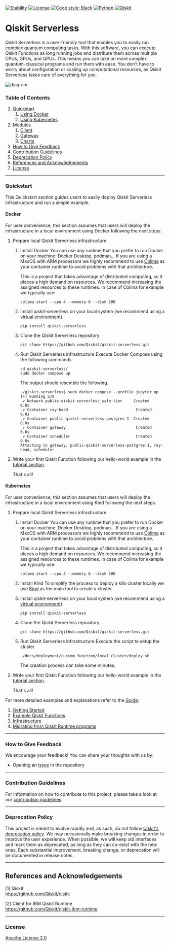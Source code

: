 [![Stability](https://img.shields.io/badge/stability-alpha-f4d03f.svg)](https://github.com/Qiskit/qiskit-serverless/releases)
[![License](https://img.shields.io/github/license/qiskit-community/quantum-prototype-template?label=License)](https://github.com/qiskit-community/quantum-prototype-template/blob/main/LICENSE.txt)
[![Code style: Black](https://img.shields.io/badge/Code%20style-Black-000.svg)](https://github.com/psf/black)
[![Python](https://img.shields.io/badge/Python-3.11-informational)](https://www.python.org/)
[![Qiskit](https://img.shields.io/badge/Qiskit-%E2%89%A5%201.0.0-6133BD)](https://github.com/Qiskit/qiskit)

# Qiskit Serverless

Qiskit Serverless is a user-friendly tool that enables you to easily run complex quantum computing tasks.
With this software, you can execute Qiskit Functions as long running jobs and distribute them across multiple CPUs, GPUs, and QPUs.
This means you can take on more complex quantum-classical programs and run them with ease.
You don't have to worry about configuration or scaling up computational resources, as Qiskit Serverless takes care of everything for you.

![diagram](./docs/images/qs_diagram.png)

### Table of Contents

1. [Quickstart](#quickstart)
   1. [Using Docker](#docker)
   1. [Using Kubernetes](#kubernetes)
1. Modules
   1. [Client](./client)
   1. [Gateway](./gateway)
   1. [Charts](./charts)
1. [How to Give Feedback](#how-to-give-feedback)
1. [Contribution Guidelines](#contribution-guidelines)
1. [Deprecation Policy](#deprecation-policy)
1. [References and Acknowledgements](#references-and-acknowledgements)
1. [License](#license)

----------------------------------------------------------------------------------------------------

### Quickstart
This Quickstart section guides users to easily deploy Qiskit Serverless infrastructure and run a simple example.

#### Docker
For user convenience, this section assumes that users will deploy the infrastructure in a local environment using Docker following the next steps.

1. Prepare local Qiskit Serverless infrastructure
   1. Install Docker
      You can use any runtime that you prefer to run Docker on your machine: Docker Desktop, podman... If you are using a MacOS with ARM processors we highly recommend to use [Colima](https://github.com/abiosoft/colima) as your container runtime to avoid problems with that architecture.

      This is a project that takes advantage of distributed computing, so it places a high demand on resources. We recommend increasing the assigned resources to these runtimes. In case of Colima for example we typically use:
      ```shell
      colima start --cpu 4 --memory 8 --disk 100
      ```
   1. Install qiskit-serverless on your local system (we recommend using a [virtual environment](https://docs.python.org/3/library/venv.html)).
      ```shell
      pip install qiskit-serverless
      ```
   1. Clone the Qiskit Serverless repository
      ```shell
      git clone https://github.com/Qiskit/qiskit-serverless.git
      ```
   1. Run Qiskit Serverless infrastructure
      Execute Docker Compose using the following commands.
      ```shell
      cd qiskit-serverless/
      sudo docker compose up
      ```

      The output should resemble the following.
      ```
      ~/qiskit-serverless$ sudo docker compose --profile jupyter up
      [+] Running 5/0
       ✔ Network public-qiskit-serverless_safe-tier     Created                                           0.0s
       ✔ Container ray-head                              Created                                           0.0s
       ✔ Container public-qiskit-serverless-postgres-1  Created                                           0.0s
       ✔ Container gateway                               Created                                           0.0s
       ✔ Container scheduler                             Created                                           0.0s
      Attaching to gateway, public-qiskit-serverless-postgres-1, ray-head, scheduler
      ```
1. Write your first Qiskit Function following our hello-world example in the [tutorial section](https://qiskit.github.io/qiskit-serverless/getting_started/basic/01_running_program.html).

   That's all!

#### Kubernetes
For user convenience, this section assumes that users will deploy the infrastructure in a local environment using Kind following the next steps.

1. Prepare local Qiskit Serverless infrastructure
   1. Install Docker
      You can use any runtime that you prefer to run Docker on your machine: Docker Desktop, podman... If you are using a MacOS with ARM processors we highly recommend to use [Colima](https://github.com/abiosoft/colima) as your container runtime to avoid problems with that architecture.

      This is a project that takes advantage of distributed computing, so it places a high demand on resources. We recommend increasing the assigned resources to these runtimes. In case of Colima for example we typically use:
      ```shell
      colima start --cpu 4 --memory 8 --disk 100
      ```
   1. Install Kind
      To simplify the process to deploy a k8s cluster locally we use [Kind](https://kind.sigs.k8s.io/docs/user/quick-start#installation) as the main tool to create a cluster.
   1. Install qiskit-serverless on your local system (we recommend using a [virtual environment](https://docs.python.org/3/library/venv.html)).
      ```shell
      pip install qiskit-serverless
      ```
   1. Clone the Qiskit Serverless repository
      ```shell
      git clone https://github.com/Qiskit/qiskit-serverless.git
      ```
   1. Run Qiskit Serverless infrastructure
      Execute the script to setup the cluster
      ```shell
      ./docs/deployment/custom_function/local_cluster/deploy.sh
      ```
      The creation process can take some minutes.
1. Write your first Qiskit Function following our hello-world example in the [tutorial section](https://qiskit.github.io/qiskit-serverless/getting_started/basic/01_running_program.html).

   That's all!

For more detailed examples and explanations refer to the [Guide](https://qiskit.github.io/qiskit-serverless/index.html):

1. [Getting Started](https://qiskit.github.io/qiskit-serverless/getting_started/index.html#)
1. [Example Qiskit Functions](https://qiskit.github.io/qiskit-serverless/examples/index.html)
1. [Infrastructure](https://qiskit.github.io/qiskit-serverless/deployment/index.html)
1. [Migrating from Qiskit Runtime programs](https://qiskit.github.io/qiskit-serverless/migration/index.html)

----------------------------------------------------------------------------------------------------

### How to Give Feedback

We encourage your feedback! You can share your thoughts with us by:
- Opening an [issue](https://github.com/Qiskit/qiskit-serverless/issues) in the repository


----------------------------------------------------------------------------------------------------

### Contribution Guidelines

For information on how to contribute to this project, please take a look at our [contribution guidelines](CONTRIBUTING.md).

----------------------------------------------------------------------------------------------------

### Deprecation Policy

This project is meant to evolve rapidly and, as such, do not follow [Qiskit's deprecation policy](https://github.com/Qiskit/qiskit/blob/main/DEPRECATION.md).  We may occasionally make breaking changes in order to improve the user experience.  When possible, we will keep old interfaces and mark them as deprecated, as long as they can co-exist with the new ones.  Each substantial improvement, breaking change, or deprecation will be documented in release notes.


----------------------------------------------------------------------------------------------------

## References and Acknowledgements
[1] Qiskit \
    https://github.com/Qiskit/qiskit

[2] Client for IBM Qiskit Runtime \
    https://github.com/Qiskit/qiskit-ibm-runtime


----------------------------------------------------------------------------------------------------

### License
[Apache License 2.0](LICENSE.txt)
